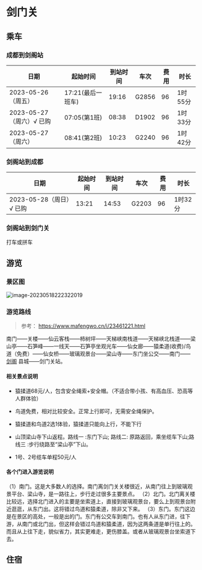 # 剑门关

## 乘车

### 成都到剑阁站

| 日期                     | 起始时间          | 到站时间 | 车次  | 费用 | 时长    |
| ------------------------ | ----------------- | -------- | ----- | ---- | ------- |
| 2023-05-26（周五）       | 17:21(最后一班车) | 19:16    | G2856 | 96   | 1时55分 |
| 2023-05-27（周六）√ 已购 | 07:05(第1班)      | 08:38    | D1902 | 96   | 1时33分 |
| 2023-05-27（周六）       | 08:41(第2班)      | 10:23    | G2240 | 96   | 1时42分 |

### 剑阁站到成都

| 日期                     | 起始时间 | 到站时间 | 车次  | 费用 | 时长    |
| ------------------------ | -------- | -------- | ----- | ---- | ------- |
| 2023-05-28（周日）√ 已购 | 13:21    | 14:53    | G2203 | 96   | 1时32分 |

### 剑阁站到剑门关

打车或拼车

## 游览

### 景区图

![image-20230518222322019](./assets/image-20230518222322019.png)

### 游览路线

> 参考： <https://www.mafengwo.cn/i/23461221.html>

南门——关楼——仙云客栈——柿树坪——天梯峡南栈道——天梯峡北栈道——梁山亭——石笋峰——一线天——石笋亭坐观光车——仙女廊——猿柔道(收费)/鸟道（免费）——仙女桥——玻璃观景台——梁山寺——东门坐公交——南门—— [剑阁](https://www.mafengwo.cn/travel-scenic-spot/mafengwo/15981.html) 县城——剑门关站。

#### 相关景点说明

- 猿揉道68元/人，包含安全绳索+安全帽。（不适合带小孩、有高血压、恐高等人群体验）

- 鸟道免费，相对比较安全。正常上行即可，无需安全绳保护。

- 猿揉道和鸟道2选1体验，猿揉道只能向上行，不能下行

- 山顶梁山寺下山返程。路线一 :东门下山; 路线二: 原路返回，乘坐缆车下山;路线三 :步行绕路至“梁山亭”下山。

- 1号、2号缆车单程50元/人

#### 各个门进入游览说明

（1）南门。这是大多数人的选择。南门离剑门关关楼很近，从南门往上到玻璃观景平台、梁山寺，是一路往上，步行走过很多主要景点。
（2）北门。北门离关楼比较远，选择北门进入的主要是坐索道上，直接到玻璃观景台，要么上到观景台附近逛逛，从东门出。这将错过鸟道和猿柔道，除非又下来。
（3）东门。东门这边是在景区的高处，一般是出的门。东门有公交车到南门。也有人从东门进，往下游，从南门或北门出，但这样会错过鸟道和猿柔道，因为这两条道是单行往上的。而且从上往下走，貌似省力，其实更难走，更伤膝盖。或者从玻璃观景台坐索道下去。

## 住宿
